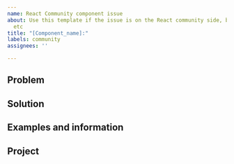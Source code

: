```yaml
---
name: React Community component issue
about: Use this template if the issue is on the React community side, bug, enhancement
  etc
title: "[Component_name]:"
labels: community
assignees: ''

---
```


## Problem

## Solution

## Examples and information

## Project
